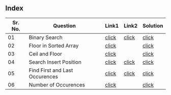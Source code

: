 ## Index 

Sr. No. | Question|Link1 | Link2 | Solution
---|---|---|---|---
01 | Binary Search | [click](https://practice.geeksforgeeks.org/problems/binary-search-1587115620/1?utm_source=youtube&utm_medium=collab_striver_ytdescription&utm_campaign=binary-search) | [click](https://leetcode.com/problems/binary-search/submissions/) | [click](./Solutions/BinarySearch.java)
02 | Floor in Sorted Array | [click](https://practice.geeksforgeeks.org/problems/floor-in-a-sorted-array-1587115620/1?track=DSASP-Searching&amp%3BbatchId=154&utm_source=youtube&utm_medium=collab_striver_ytdescription&utm_campaign=floor-in-a-sorted-array) ||[click](./Solutions/FloorInSortedArray.java)
03 | Ceil and Floor | [click](https://practice.geeksforgeeks.org/problems/ceil-the-floor2802/1?utm_source=youtube&utm_medium=collab_striver_ytdescription&utm_campaign=ceil-the-floor) | | [click](./Solutions/CeilAndFloor.java)
04 | Search Insert Position | [click](https://practice.geeksforgeeks.org/problems/check-if-an-array-is-sorted0701/1?utm_source=youtube&utm_medium=collab_striver_ytdescription&utm_campaign=check-if-an-array-is-sorted)|[click](https://leetcode.com/problems/search-insert-position/) | [click](./Solutions/SearchInsetPosition.java)
05 | Find First and Last Occurences | [click](https://practice.geeksforgeeks.org/problems/first-and-last-occurrences-of-x3116/1?utm_source=youtube&utm_medium=collab_striver_ytdescription&utm_campaign=first-and-last-occurrences-of-x)|[click](https://leetcode.com/problems/find-first-and-last-position-of-element-in-sorted-array/) | [click](./Solutions/FindFirstAndLastPositionOfElement.java)
06 | Number of Occurences | [click](https://practice.geeksforgeeks.org/problems/number-of-occurrence2259/1?utm_source=youtube&utm_medium=collab_striver_ytdescription&utm_campaign=number-of-occurrence) ||[click](./Solutions/NumberOfOccurences.java)